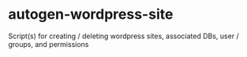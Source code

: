 # autogen-wordpress-site
Script(s) for creating / deleting wordpress sites, associated DBs, user / groups, and permissions
